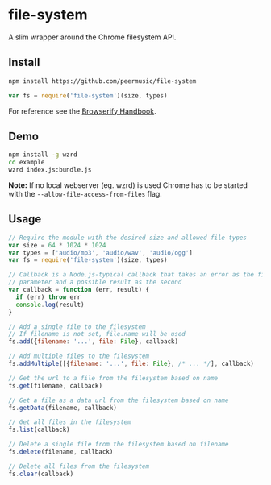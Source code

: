 # file-system

A slim wrapper around the Chrome filesystem API.


## Install

```sh
npm install https://github.com/peermusic/file-system
```

```js
var fs = require('file-system')(size, types)
```

For reference see the [Browserify Handbook](https://github.com/substack/browserify-handbook#how-node_modules-works).

## Demo

```sh
npm install -g wzrd
cd example
wzrd index.js:bundle.js
```

**Note:** If no local webserver (eg. wzrd) is used Chrome has to be started with the `--allow-file-access-from-files` flag.

## Usage

```js
// Require the module with the desired size and allowed file types
var size = 64 * 1024 * 1024
var types = ['audio/mp3', 'audio/wav', 'audio/ogg']
var fs = require('file-system')(size, types)

// Callback is a Node.js-typical callback that takes an error as the first
// parameter and a possible result as the second
var callback = function (err, result) {
  if (err) throw err
  console.log(result)
}

// Add a single file to the filesystem
// If filename is not set, file.name will be used
fs.add({filename: '...', file: File}, callback)

// Add multiple files to the filesystem
fs.addMultiple([{filename: '...', file: File}, /* ... */], callback)

// Get the url to a file from the filesystem based on name
fs.get(filename, callback)

// Get a file as a data url from the filesystem based on name
fs.getData(filename, callback)

// Get all files in the filesystem
fs.list(callback)

// Delete a single file from the filesystem based on filename
fs.delete(filename, callback)

// Delete all files from the filesystem
fs.clear(callback)
```
